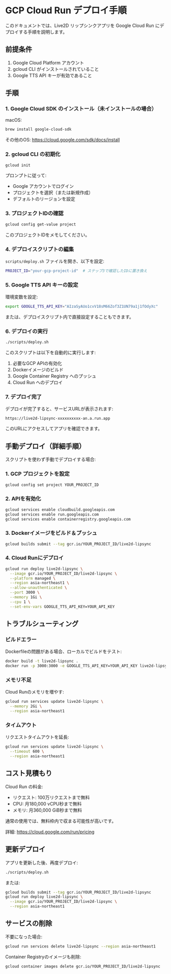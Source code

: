 # GCP Cloud Run デプロイ手順

このドキュメントでは、Live2D リップシンクアプリを Google Cloud Run にデプロイする手順を説明します。

## 前提条件

1. Google Cloud Platform アカウント
2. gcloud CLI がインストールされていること
3. Google TTS API キーが有効であること

## 手順

### 1. Google Cloud SDK のインストール（未インストールの場合）

macOS:
```bash
brew install google-cloud-sdk
```

その他のOS:
https://cloud.google.com/sdk/docs/install

### 2. gcloud CLI の初期化

```bash
gcloud init
```

プロンプトに従って:
- Google アカウントでログイン
- プロジェクトを選択（または新規作成）
- デフォルトのリージョンを設定

### 3. プロジェクトIDの確認

```bash
gcloud config get-value project
```

このプロジェクトIDをメモしてください。

### 4. デプロイスクリプトの編集

`scripts/deploy.sh` ファイルを開き、以下を設定:

```bash
PROJECT_ID="your-gcp-project-id"  # ステップ3で確認したIDに置き換え
```

### 5. Google TTS API キーの設定

環境変数を設定:

```bash
export GOOGLE_TTS_API_KEY="AIzaSyAUo1cvV18sM66Zof3Z1UN79a1j1fOdyXc"
```

または、デプロイスクリプト内で直接設定することもできます。

### 6. デプロイの実行

```bash
./scripts/deploy.sh
```

このスクリプトは以下を自動的に実行します:
1. 必要なGCP APIの有効化
2. Dockerイメージのビルド
3. Google Container Registry へのプッシュ
4. Cloud Run へのデプロイ

### 7. デプロイ完了

デプロイが完了すると、サービスURLが表示されます:
```
https://live2d-lipsync-xxxxxxxxxx-an.a.run.app
```

このURLにアクセスしてアプリを確認できます。

## 手動デプロイ（詳細手順）

スクリプトを使わず手動でデプロイする場合:

### 1. GCP プロジェクトを設定

```bash
gcloud config set project YOUR_PROJECT_ID
```

### 2. APIを有効化

```bash
gcloud services enable cloudbuild.googleapis.com
gcloud services enable run.googleapis.com
gcloud services enable containerregistry.googleapis.com
```

### 3. Dockerイメージをビルド＆プッシュ

```bash
gcloud builds submit --tag gcr.io/YOUR_PROJECT_ID/live2d-lipsync
```

### 4. Cloud Runにデプロイ

```bash
gcloud run deploy live2d-lipsync \
  --image gcr.io/YOUR_PROJECT_ID/live2d-lipsync \
  --platform managed \
  --region asia-northeast1 \
  --allow-unauthenticated \
  --port 3000 \
  --memory 1Gi \
  --cpu 1 \
  --set-env-vars GOOGLE_TTS_API_KEY=YOUR_API_KEY
```

## トラブルシューティング

### ビルドエラー

Dockerfileの問題がある場合、ローカルでビルドをテスト:

```bash
docker build -t live2d-lipsync .
docker run -p 3000:3000 -e GOOGLE_TTS_API_KEY=YOUR_API_KEY live2d-lipsync
```

### メモリ不足

Cloud Runのメモリを増やす:

```bash
gcloud run services update live2d-lipsync \
  --memory 2Gi \
  --region asia-northeast1
```

### タイムアウト

リクエストタイムアウトを延長:

```bash
gcloud run services update live2d-lipsync \
  --timeout 600 \
  --region asia-northeast1
```

## コスト見積もり

Cloud Run の料金:
- リクエスト: 100万リクエストまで無料
- CPU: 月180,000 vCPU秒まで無料
- メモリ: 月360,000 GiB秒まで無料

通常の使用では、無料枠内で収まる可能性が高いです。

詳細: https://cloud.google.com/run/pricing

## 更新デプロイ

アプリを更新した後、再度デプロイ:

```bash
./scripts/deploy.sh
```

または:

```bash
gcloud builds submit --tag gcr.io/YOUR_PROJECT_ID/live2d-lipsync
gcloud run deploy live2d-lipsync \
  --image gcr.io/YOUR_PROJECT_ID/live2d-lipsync \
  --region asia-northeast1
```

## サービスの削除

不要になった場合:

```bash
gcloud run services delete live2d-lipsync --region asia-northeast1
```

Container Registryのイメージも削除:

```bash
gcloud container images delete gcr.io/YOUR_PROJECT_ID/live2d-lipsync
```
